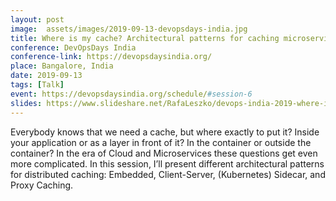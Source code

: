 ```yaml
---
layout: post
image:  assets/images/2019-09-13-devopsdays-india.jpg
title: Where is my cache? Architectural patterns for caching microservices by example
conference: DevOpsDays India
conference-link: https://devopsdaysindia.org/
place: Bangalore, India
date: 2019-09-13
tags: [Talk]
event: https://devopsdaysindia.org/schedule/#session-6
slides: https://www.slideshare.net/RafaLeszko/devops-india-2019-where-is-my-cache-architectural-patterns-for-caching-microservices-by-example
---
```


Everybody knows that we need a cache, but where exactly to put it? Inside your application or as a layer in front of it? In the container or outside the container? In the era of Cloud and Microservices these questions get even more complicated. In this session, I’ll present different architectural patterns for distributed caching: Embedded, Client-Server, (Kubernetes) Sidecar, and Proxy Caching.